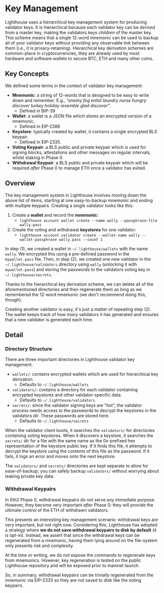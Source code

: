 # Key Management

Lighthouse uses a _hierarchical_ key management system for producing validator
keys. It is hierarchical because each validator key can be _derived_ from a
master key, making the validators keys _children_ of the master key. This
scheme means that a single 12-word mnemonic can be used to backup all of your
validator keys without providing any observable link between them (i.e., it is
privacy-retaining). Hierarchical key derivation schemes are common-place in
cryptocurrencies, they are already used by most hardware and software wallets
to secure BTC, ETH and many other coins.

## Key Concepts

We defined some terms in the context of validator key management:

- **Mnemonic**: a string of 12-words that is designed to be easy to write down
	and remember. E.g., _"enemy fog enlist laundry nurse hungry discover turkey holiday resemble glad discover"_.
	- Defined in BIP-39
- **Wallet**: a wallet is a JSON file which stores an
	encrypted version of a mnemonic.
	- Defined in EIP-2386
- **Keystore**: typically created by wallet, it contains a single encrypted BLS
	keypair.
	- Defined in EIP-2335.
- **Voting Keypair**: a BLS public and private keypair which is used for
	signing blocks, attestations and other messages on regular intervals,
	whilst staking in Phase 0.
- **Withdrawal Keypair**: a BLS public and private keypair which will be
	required _after_ Phase 0 to manage ETH once a validator has exited.

## Overview

The key management system in Lighthouse involves moving down the above list of
items, starting at one easy-to-backup mnemonic and ending with multiple
keypairs. Creating a single validator looks like this:

1. Create a **wallet** and record the **mnemonic**:
    - `lighthouse account wallet create --name wally --passphrase-file wally.pass`
1. Create the voting and withdrawal **keystores** for one validator:
	- `lighthouse account validator create --wallet-name wally --wallet-passphrase wally.pass --count 1`


In step (1), we created a wallet in `~/.lighthouse/wallets` with the name
`wally`. We encrypted this using a pre-defined password in the
`mywallet.pass` file. Then, in step (2), we created one new validator in the
`~/.lighthouse/validators` directory using `wally` (unlocking it with
`mywallet.pass`) and storing the passwords to the validators voting key in
`~/.lighthouse/secrets`.

Thanks to the hierarchical key derivation scheme, we can delete all of the
aforementioned directories and then regenerate them as long as we remembered
the 12-word mnemonic (we don't recommend doing this, though).

Creating another validator is easy, it's just a matter of repeating step (2).
The wallet keeps track of how many validators it has generated and ensures that
a new validator is generated each time.

## Detail

### Directory Structure

There are three important directories in Lighthouse validator key management:

- `wallets/`: contains encrypted wallets which are used for hierarchical
	key derivation.
	- Defaults to `~/.lighthouse/wallets`
- `validators/`: contains a directory for each validator containing
	encrypted keystores and other validator-specific data.
	- Defaults to `~/.lighthouse/validators`
- `secrets/`: since the validator signing keys are "hot", the validator process
	needs access to the passwords to decrypt the keystores in the validators
	dir. These passwords are stored here.
	- Defaults to `~/.lighthouse/secrets`

When the validator client boots, it searches the `validators/` for directories
containing voting keystores. When it discovers a keystore, it searches the
`secrets/` dir for a file with the same name as the 0x-prefixed hex
representation of the keystore public key. If it finds this file, it attempts
to decrypt the keystore using the contents of this file as the password. If it
fails, it logs an error and moves onto the next keystore.

The `validators/` and `secrets/` directories are kept separate to allow for
ease-of-backup; you can safely backup `validators/` without worrying about
leaking private key data.

### Withdrawal Keypairs

In Eth2 Phase 0, withdrawal keypairs do not serve any immediate purpose.
However, they become very important _after_ Phase 0: they will provide the
ultimate control of the ETH of withdrawn validators.

This presents an interesting key management scenario: withdrawal keys are very
important, but not right now. Considering this, Lighthouse has adopted a
strategy where **we do not save withdrawal keypairs to disk by default** (it is
opt-in). Instead, we assert that since the withdrawal keys can be regenerated
from a mnemonic, having them lying around on the file-system only presents risk
and complexity.

At the time or writing, we do not expose the commands to regenerate keys from
mnemonics. However, key regeneration is tested on the public Lighthouse
repository and will be exposed prior to mainnet launch.

So, in summary, withdrawal keypairs can be trivially regenerated from the
mnemonic via EIP-2333 so they are not saved to disk like the voting keypairs.
